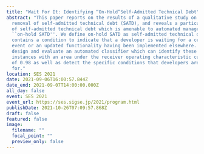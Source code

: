 ```yaml
---
title: "Wait For It: Identifying “On-Hold”Self-Admitted Technical Debt"
abstract: "This paper reports on the results of a qualitative study on the
  removal of self-admitted technical debt (SATD), and reveals a particular class
  of self-admitted technical debt which is amenable to automated management:
  ``on-hold SATD''. We define on-hold SATD as self-admitted technical debt which
  contains a condition to indicate that a developer is waiting for a certain
  event or an updated functionality having been implemented elsewhere. We then
  design and evaluate an automated classifier which can identify these on-hold
  instances with an area under the receiver operating characteristic curve (AUC)
  of 0.98 as well as detect the specific conditions that developers are waiting
  for."
location: SES 2021
date: 2021-09-06T16:00:57.844Z
date_end: 2021-09-07T14:00:00.000Z
all_day: false
event: SES 2021
event_url: https://ses.sigse.jp/2021/program.html
publishDate: 2021-10-26T07:09:57.868Z
draft: false
featured: false
image:
  filename: ""
  focal_point: ""
  preview_only: false
---
```

